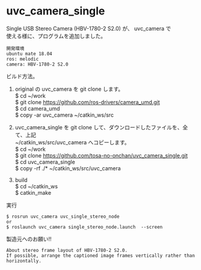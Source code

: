 # uvc_camera_single    
Single USB Stereo Camera (HBV-1780-2 S2.0) が、 uvc_camera で    
使える様に、プログラムを追加しました。   
    
    開発環境    
    ubuntu mate 18.04    
    ros: melodic    
    camera: HBV-1780-2 S2.0    
    
ビルド方法。    
1. original の uvc_camera を git clone します。    
$ cd ~/work    
$ git clone https://github.com/ros-drivers/camera_umd.git    
$ cd camera_umd    
$ copy -ar uvc_camera ~/catkin_ws/src    
    
2. uvc_camera_single を git clone して、ダウンロードしたファイルを、全て、上記    
~/catkin_ws/src/uvc_camera へコピーします。    
$ cd ~/work    
$ git clone https://github.com/tosa-no-onchan/uvc_camera_single.git    
$ cd uvc_camera_single    
$ copy -rf ./* ~/catkin_ws/src/uvc_camera    
3. build    
$ cd ~/catkin_ws    
$ catkin_make    
    
実行    
    
    $ rosrun uvc_camera uvc_single_stereo_node    
    or    
    $ roslaunch uvc_camera single_stereo_node.launch  --screen    
    
製造元へのお願い!!    
    
    About stereo frame layout of HBV-1780-2 S2.0.    
    If possible, arrange the captioned image frames vertically rather than horizontally.    
